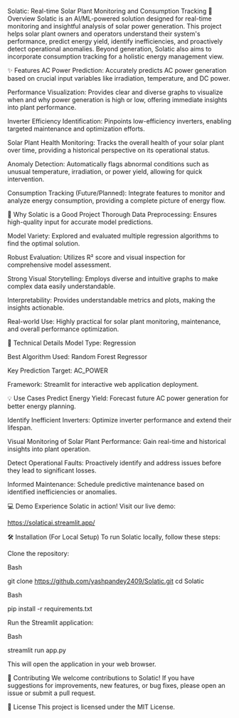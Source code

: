 Solatic: Real-time Solar Plant Monitoring and Consumption Tracking
🌟 Overview
Solatic is an AI/ML-powered solution designed for real-time monitoring and insightful analysis of solar power generation. This project helps solar plant owners and operators understand their system's performance, predict energy yield, identify inefficiencies, and proactively detect operational anomalies. Beyond generation, Solatic also aims to incorporate consumption tracking for a holistic energy management view.

✨ Features
AC Power Prediction: Accurately predicts AC power generation based on crucial input variables like irradiation, temperature, and DC power.

Performance Visualization: Provides clear and diverse graphs to visualize when and why power generation is high or low, offering immediate insights into plant performance.

Inverter Efficiency Identification: Pinpoints low-efficiency inverters, enabling targeted maintenance and optimization efforts.

Solar Plant Health Monitoring: Tracks the overall health of your solar plant over time, providing a historical perspective on its operational status.

Anomaly Detection: Automatically flags abnormal conditions such as unusual temperature, irradiation, or power yield, allowing for quick intervention.

Consumption Tracking (Future/Planned): Integrate features to monitor and analyze energy consumption, providing a complete picture of energy flow.

🚀 Why Solatic is a Good Project
Thorough Data Preprocessing: Ensures high-quality input for accurate model predictions.

Model Variety: Explored and evaluated multiple regression algorithms to find the optimal solution.

Robust Evaluation: Utilizes R² score and visual inspection for comprehensive model assessment.

Strong Visual Storytelling: Employs diverse and intuitive graphs to make complex data easily understandable.

Interpretability: Provides understandable metrics and plots, making the insights actionable.

Real-world Use: Highly practical for solar plant monitoring, maintenance, and overall performance optimization.

🧠 Technical Details
Model Type: Regression

Best Algorithm Used: Random Forest Regressor

Key Prediction Target: AC_POWER

Framework: Streamlit for interactive web application deployment.

💡 Use Cases
Predict Energy Yield: Forecast future AC power generation for better energy planning.

Identify Inefficient Inverters: Optimize inverter performance and extend their lifespan.

Visual Monitoring of Solar Plant Performance: Gain real-time and historical insights into plant operation.

Detect Operational Faults: Proactively identify and address issues before they lead to significant losses.

Informed Maintenance: Schedule predictive maintenance based on identified inefficiencies or anomalies.

💻 Demo
Experience Solatic in action! Visit our live demo:

https://solaticai.streamlit.app/

🛠️ Installation (For Local Setup)
To run Solatic locally, follow these steps:

Clone the repository:

Bash

git clone https://github.com/yashpandey2409/Solatic.git
cd Solatic

Bash

pip install -r requirements.txt

Run the Streamlit application:

Bash

streamlit run app.py

This will open the application in your web browser.

🤝 Contributing
We welcome contributions to Solatic! If you have suggestions for improvements, new features, or bug fixes, please open an issue or submit a pull request.

📄 License
This project is licensed under the MIT License.


